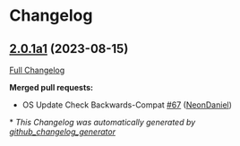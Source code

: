 # Changelog

## [2.0.1a1](https://github.com/NeonGeckoCom/skill-update/tree/2.0.1a1) (2023-08-15)

[Full Changelog](https://github.com/NeonGeckoCom/skill-update/compare/2.0.0...2.0.1a1)

**Merged pull requests:**

- OS Update Check Backwards-Compat [\#67](https://github.com/NeonGeckoCom/skill-update/pull/67) ([NeonDaniel](https://github.com/NeonDaniel))



\* *This Changelog was automatically generated by [github_changelog_generator](https://github.com/github-changelog-generator/github-changelog-generator)*
